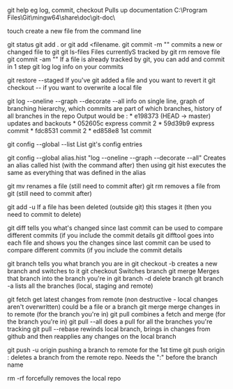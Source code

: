 git help <command>  eg log, commit, checkout   Pulls up documentation  C:\Program Files\Git\mingw64\share\doc\git-doc\

touch <filename> create a new file from the command line

git status
git add .  or git add <filename.
git commit -m "<comment>"   commits a new or changed file to git
git ls-files   Files currentlyS 	 tracked by git
rm <filename> remove file
git commit -am "<comment>"  If a file is already tracked by git, you can add and commit in 1 step
git log   log info on your commits

git restore --staged <filename>  If you've git added a file and you want to revert it
git checkout -- <filename> if you want to overwrite a local file

git log --oneline --graph --decorate --all   info on single line, graph of branching hierarchy, which commits are part of which branches, 
											 history of all branches in the repo
		Output would be :
			* e198373 (HEAD -> master) updates and backouts
			* 052605c express commit 2
			* 59d39b9 express commit
			* fdc8531 commit 2
			* ed858e8 1st commit


git config --global --list   List git's config entries

git config --global alias.hist "log --oneline --graph --decorate --all"   Creates an alias called hist (with the command after)
	then using git hist executes the same as everything that was defined in the alias
	
git mv <old filename> <new filename>   renames a file	(still need to commit after)
git rm <filename> removes a file from git   (still need to commit after)

git add -u If a file has been deleted (outside git) this stages it (then you need to commit to delete)

git diff   tells you what's changed since last commit
	can be used to compare different commits (if you include the commit details
git difftool  goes into each file and shows you the changes since last commit
	can be used to compare different commits (if you include the commit details
	
git branch   tells you what branch you are in 
git checkout -b <new branch name>  creates a new branch and switches to it
git checkout <branch name> Switches branch
git merge <branch name>  Merges that branch into the branch you're in
git branch -d <branch name>  delete branch
git branch -a   lists all the branches   (local, staging and remote)

git fetch   get latest changes from remote (non destructive - local changes aren't overwritten) could be a file or a branch
git merge   merge changes in to remote (for the branch you're in)
git pull    combines a fetch and merge (for the branch you're in)
git pull --all  does a pull for all the branches you're tracking
git pull --rebase  rewinds local branch,  brings in changes from github and then reapplies any changes on the local branch

git push -u origin <local branch name>  pushing a branch to remote for the 1st time
git push origin :<remote branch name>   deletes a branch from the remote repo.  Needs the ":" before the branch name

     
rm -rf <local repo>    forcefully removes the local repo
 
